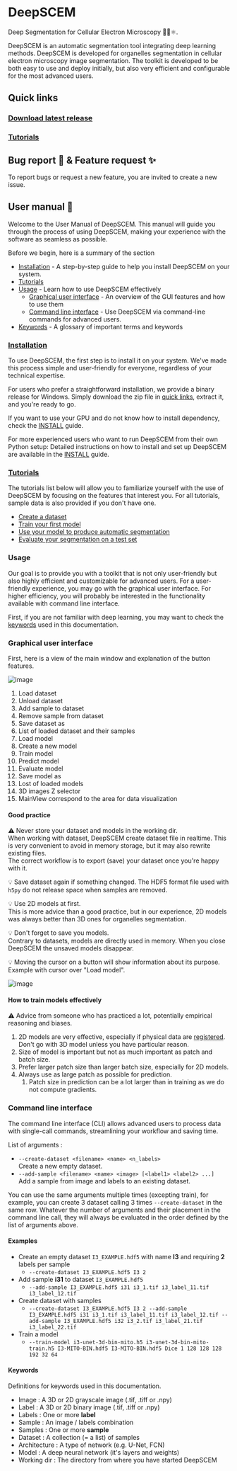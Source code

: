 # DeepSCEM
Deep Segmentation for Cellular Electron Microscopy 🦠🔬⚛️.

DeepSCEM is an automatic segmentation tool integrating deep learning methods.
DeepSCEM is developed for organelles segmentation in cellular electron microscopy
image segmentation.
The toolkit is developed to be both easy to use and deploy initially,
but also very efficient and configurable for the most advanced users.


## Quick links

### [Download latest release](https://github.com/Cyril-Meyer/DeepSCEM/releases/latest)

### [Tutorials](https://github.com/Cyril-Meyer/DeepSCEM/tree/main/TUTORIALS)


## Bug report 🐛 & Feature request ✨

To report bugs or request a new feature, you are invited to create a new issue.


## User manual 📝
Welcome to the User Manual of DeepSCEM.
This manual will guide you through the process of using DeepSCEM,
making your experience with the software as seamless as possible.

Before we begin, here is a summary of the section
* [Installation](#installation) - A step-by-step guide to help you install DeepSCEM on your system.
* [Tutorials](#tutorials)
* [Usage](#usage) - Learn how to use DeepSCEM effectively
  * [Graphical user interface](#graphical-user-interface) - An overview of the GUI features and how to use them
  * [Command line interface](#command-line-interface) - Use DeepSCEM via command-line commands for advanced users.
* [Keywords](#keywords) - A glossary of important terms and keywords

### [Installation](INSTALL.md)
To use DeepSCEM, the first step is to install it on your system.
We've made this process simple and user-friendly for everyone,
regardless of your technical expertise.

For users who prefer a straightforward installation, we provide a binary release
for Windows.
Simply download the zip file in [quick links](#quick-links), extract it, and you're ready to go.

If you want to use your GPU and do not know how to install dependency, check the
[INSTALL](INSTALL.md) guide.

For more experienced users who want to run DeepSCEM from their own Python setup:
Detailed instructions on how to install and set up DeepSCEM are available in the
[INSTALL](INSTALL.md) guide.

### [Tutorials](TUTORIALS)

The tutorials list below will allow you to familiarize yourself
with the use of DeepSCEM by focusing on the features that interest you.
For all tutorials, sample data is also provided if you don't have one.

* [Create a dataset](TUTORIALS/TUTO_01.md)
* [Train your first model](TUTORIALS/TUTO_02.md)
* [Use your model to produce automatic segmentation](TUTORIALS/TUTO_03.md)
* [Evaluate your segmentation on a test set](TUTORIALS/TUTO_04.md)

### Usage

Our goal is to provide you with a toolkit that is not only user-friendly
but also highly efficient and customizable for advanced users.
For a user-friendly experience, you may go with the graphical user interface.
For higher efficiency, you will probably be interested in the functionality available
with command line interface.

First, if you are not familiar with deep learning, you may want to check the
[keywords](#keywords) used in this documentation.

### Graphical user interface

First, here is a view of the main window and explanation of the button features.

![image](https://github.com/Cyril-Meyer/DeepSCEM/assets/69190238/5e51e835-df4b-4c63-9871-190958285d8f)

1. Load dataset
2. Unload dataset
3. Add sample to dataset
4. Remove sample from dataset
5. Save dataset as
6. List of loaded dataset and their samples
7. Load model
8. Create a new model
9. Train model
10. Predict model
11. Evaluate model
12. Save model as
13. Lost of loaded models
14. 3D images Z selector
15. MainView correspond to the area for data visualization

#### Good practice
⚠ Never store your dataset and models in the working dir.  
When working with dataset, DeepSCEM create dataset file in realtime.
This is very convenient to avoid in memory storage, but it may also rewrite
existing files.  
The correct workflow is to export (save) your dataset once you're happy with it.

💡 Save dataset again if something changed.
The HDF5 format file used with `h5py` do not release space when samples are removed.

💡 Use 2D models at first.  
This is more advice than a good practice, but in our experience, 2D models
was always better than 3D ones for organelles segmentation.

💡 Don't forget to save you models.  
Contrary to datasets, models are directly used in memory.
When you close DeepSCEM the unsaved models disappear.

💡 Moving the cursor on a button will show information about its purpose.
Example with cursor over "Load model".

![image](https://github.com/Cyril-Meyer/DeepSCEM/assets/69190238/e8b6d01d-5f59-47d5-ba5a-b025f23f1f2e)

#### How to train models effectively
⚠ Advice from someone who has practiced a lot, potentially empirical reasoning
and biases.

1. 2D models are very effective, especially if physical data are
  [registered](https://en.wikipedia.org/wiki/Image_registration).
   Don't go with 3D model unless you have particular reason.
2. Size of model is important but not as much important as patch and batch size.
3. Prefer larger patch size than larger batch size, especially for 2D models.
4. Always use as large patch as possible for prediction.
   1. Patch size in prediction can be a lot larger than in training as we do
      not compute gradients.

### Command line interface

The command line interface (CLI) allows advanced users to process data
with single-call commands, streamlining your workflow and saving time.

List of arguments :
* `--create-dataset <filename> <name> <n_labels>`  
  Create a new empty dataset.
* `--add-sample <filename> <name> <image> [<label1> <label2> ...]`  
  Add a sample from image and labels to an existing dataset.

You can use the same arguments multiple times (excepting train),
for example, you can create 3 dataset calling 3 times `--create-dataset`
in the same row.
Whatever the number of arguments and their placement in the command line call,
they will always be evaluated in the order defined by the list of arguments above.

#### Examples
* Create an empty dataset `I3_EXAMPLE.hdf5` with name **I3** and requiring **2** labels per sample
  * `--create-dataset I3_EXAMPLE.hdf5 I3 2`
* Add sample **i31** to dataset `I3_EXAMPLE.hdf5`
  * `--add-sample I3_EXAMPLE.hdf5 i31 i3_1.tif i3_label_11.tif i3_label_12.tif `
* Create dataset with samples
  * `--create-dataset I3_EXAMPLE.hdf5 I3 2 --add-sample I3_EXAMPLE.hdf5 i31 i3_1.tif i3_label_11.tif i3_label_12.tif --add-sample I3_EXAMPLE.hdf5 i32 i3_2.tif i3_label_21.tif i3_label_22.tif`
* Train a model
  * `--train-model i3-unet-3d-bin-mito.h5 i3-unet-3d-bin-mito-train.h5 I3-MITO-BIN.hdf5 I3-MITO-BIN.hdf5 Dice 1 128 128 128 192 32 64`

#### Keywords
Definitions for keywords used in this documentation.

* Image : A 3D or 2D grayscale image (.tif, .tiff or .npy)
* Label : A 3D or 2D binary image (.tif, .tiff or .npy)
* Labels : One or more **label**
* Sample : An image / labels combination
* Samples : One or more **sample**
* Dataset : A collection (= a list) of samples
* Architecture : A type of network (e.g. U-Net, FCN)
* Model : A deep neural network (it's layers and weights)
* Working dir : The directory from where you have started DeepSCEM
